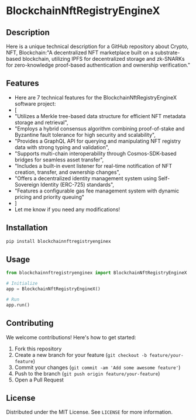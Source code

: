 # BlockchainNftRegistryEngineX

## Description

Here is a unique technical description for a GitHub repository about Crypto, NFT, Blockchain:"A decentralized NFT marketplace built on a substrate-based blockchain, utilizing IPFS for decentralized storage and zk-SNARKs for zero-knowledge proof-based authentication and ownership verification."

## Features

- Here are 7 technical features for the BlockchainNftRegistryEngineX software project:
- [
- "Utilizes a Merkle tree-based data structure for efficient NFT metadata storage and retrieval",
- "Employs a hybrid consensus algorithm combining proof-of-stake and Byzantine fault tolerance for high security and scalability",
- "Provides a GraphQL API for querying and manipulating NFT registry data with strong typing and validation",
- "Supports multi-chain interoperability through Cosmos-SDK-based bridges for seamless asset transfer",
- "Includes a built-in event listener for real-time notification of NFT creation, transfer, and ownership changes",
- "Offers a decentralized identity management system using Self-Sovereign Identity (ERC-725) standards",
- "Features a configurable gas fee management system with dynamic pricing and priority queuing"
- ]
- Let me know if you need any modifications!
## Installation

```bash
pip install blockchainnftregistryenginex
```

## Usage

```python
from blockchainnftregistryenginex import BlockchainNftRegistryEngineX

# Initialize
app = BlockchainNftRegistryEngineX()

# Run
app.run()
```

## Contributing

We welcome contributions! Here's how to get started:

1. Fork this repository
2. Create a new branch for your feature (`git checkout -b feature/your-feature`)
3. Commit your changes (`git commit -am 'Add some awesome feature'`)
4. Push to the branch (`git push origin feature/your-feature`)
5. Open a Pull Request

## License

Distributed under the MIT License. See `LICENSE` for more information.
